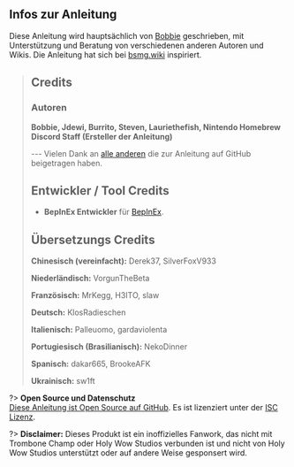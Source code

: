 Infos zur Anleitung
---
Diese Anleitung wird hauptsächlich von [Bobbie](https://twitter.com/VRBobbie) geschrieben, mit Unterstützung und Beratung von verschiedenen anderen Autoren und Wikis. Die Anleitung hat sich bei [bsmg.wiki](https://bsmg.wiki) inspiriert.

> ## Credits
> 
> ### Autoren
> 
> **Bobbie, Jdewi, Burrito, Steven, Lauriethefish, Nintendo Homebrew Discord Staff (Ersteller der Anleitung)**
> 
> --- Vielen Dank an [alle anderen](https://github.com/tc-mods/TromboneChampModdingWiki/graphs/contributors) die zur Anleitung auf GitHub beigetragen haben.
>
> ## Entwickler / Tool Credits
> 
> - **BepInEx Entwickler** für [BepInEx](https://github.com/BepInEx/BepInEx).
>
> ## Übersetzungs Credits
> 
> **Chinesisch (vereinfacht):** Derek37, SilverFoxV933
> 
> **Niederländisch:** VorgunTheBeta
> 
> **Französisch:** MrKegg, H3ITO, slaw
> 
> **Deutsch:** KlosRadieschen
> 
> **Italienisch:** Palleuomo, gardaviolenta
> 
> **Portugiesisch (Brasilianisch):** NekoDinner
> 
> **Spanisch:** dakar665, BrookeAFK
> 
> **Ukrainisch:** sw1ft

?> **Open Source und Datenschutz**  
[Diese Anleitung ist Open Source auf GitHub](https://github.com/tc-mods/TromboneChampModdingWiki). Es ist lizenziert unter der [ISC Lizenz](https://github.com/tc-mods/TromboneChampModdingWiki/blob/master/LICENSE.md).

?> **Disclaimer:** Dieses Produkt ist ein inoffizielles Fanwork, das nicht mit Trombone Champ oder Holy Wow Studios verbunden ist und nicht von Holy Wow Studios unterstützt oder auf andere Weise gesponsert wird.
